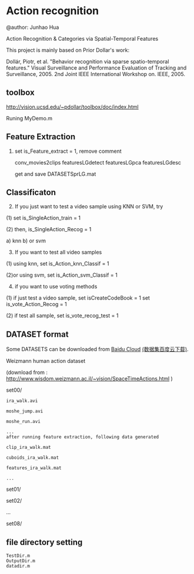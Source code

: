 # Action recognition
 
@author: Junhao Hua

Action Recognition & Categories via Spatial-Temporal Features

This project is mainly based on Prior Dollar's work: 

Dollár, Piotr, et al. "Behavior recognition via sparse spatio-temporal features." Visual Surveillance and Performance Evaluation of Tracking and Surveillance, 2005. 2nd Joint IEEE International Workshop on. IEEE, 2005.

## toolbox

 http://vision.ucsd.edu/~pdollar/toolbox/doc/index.html

Runing MyDemo.m

## Feature Extraction

1. set is_Feature_extract = 1, remove comment

	conv_movies2clips
	featuresLGdetect
	featuresLGpca
	featuresLGdesc
	
	get and save DATASETSprLG.mat

## Classificaton

2. If you just want to test a video sample using KNN or SVM, try

(1) set is_SingleAction_train = 1

(2) then, is_SingleAction_Recog = 1

a) knn
b) or svm
	
3. If you want to test all video samples

 (1)   using knn, set is_Action_knn_Classif = 1

 (2)or using svm, set is_Action_svm_Classif = 1
 
4. if you want to use voting methods

 (1) if just test a video sample, 
	set isCreateCodeBook = 1 
	set is_vote_Action_Recog = 1

(2) if test all sample,
	set is_vote_recog_test = 1


## DATASET format

Some DATASETS can be downloaded from [Baidu Cloud](https://pan.baidu.com/s/1c2vSYw4) [(数据集百度云下载)](https://pan.baidu.com/s/1c2vSYw4).

Weizmann human action dataset 

(download from : http://www.wisdom.weizmann.ac.il/~vision/SpaceTimeActions.html )


set00/

	ira_walk.avi
	
	moshe_jump.avi
	
	moshe_run.avi
	
	...
	after running feature extraction, following data generated
	
	clip_ira_walk.mat
	
	cuboids_ira_walk.mat
	
	features_ira_walk.mat
	
	...
set01/

set02/

...

set08/

file directory setting
-----
	TestDir.m
	OutputDir.m
	datadir.m

